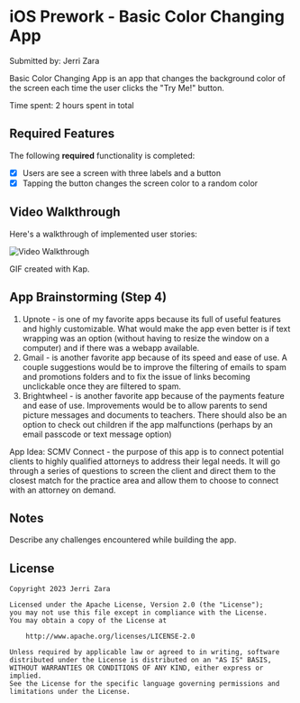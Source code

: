 # iOS Prework - Basic Color Changing App

Submitted by: Jerri Zara

Basic Color Changing App is an app that changes the background color of the screen each time the user clicks the "Try Me!" button.

Time spent: 2 hours spent in total

## Required Features

The following **required** functionality is completed:

- [X] Users are see a screen with three labels and a button
- [X] Tapping the button changes the screen color to a random color
 
## Video Walkthrough

Here's a walkthrough of implemented user stories:

<img src='https://i.imgur.com/VVCiTRp.gif' title='Video Walkthrough' width='' alt='Video Walkthrough' />

GIF created with Kap.  

## App Brainstorming (Step 4)

1. Upnote - is one of my favorite apps because its full of useful features and highly customizable.  What would make the app even better is if text wrapping was an option (without having to resize the window on a computer) and if there was a webapp available.
2. Gmail - is another favorite app because of its speed and ease of use.  A couple suggestions would be to improve the filtering of emails to spam and promotions folders and to fix the issue of links becoming unclickable once they are filtered to spam.
3. Brightwheel - is another favorite app because of the payments feature and ease of use.  Improvements would be to allow parents to send picture messages and documents to teachers.  There should also be an option to check out children if the app malfunctions (perhaps by an email passcode or text message option)

App Idea:  SCMV Connect - the purpose of this app is to connect potential clients to highly qualified attorneys to address their legal needs.  It will go through a series of questions to screen the client and direct them to the closest match for the practice area and allow them to choose to connect with an attorney on demand.

## Notes

Describe any challenges encountered while building the app.

## License

    Copyright 2023 Jerri Zara

    Licensed under the Apache License, Version 2.0 (the "License");
    you may not use this file except in compliance with the License.
    You may obtain a copy of the License at

        http://www.apache.org/licenses/LICENSE-2.0

    Unless required by applicable law or agreed to in writing, software
    distributed under the License is distributed on an "AS IS" BASIS,
    WITHOUT WARRANTIES OR CONDITIONS OF ANY KIND, either express or implied.
    See the License for the specific language governing permissions and
    limitations under the License.
